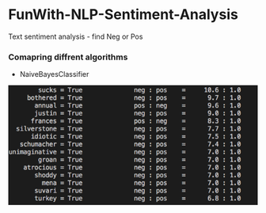 # FunWith-NLP-Sentiment-Analysis
Text sentiment analysis - find Neg or Pos


### Comapring diffrent algorithms
* NaiveBayesClassifier

![Result](results.png?raw=true "NaiveBayesClassifier")
